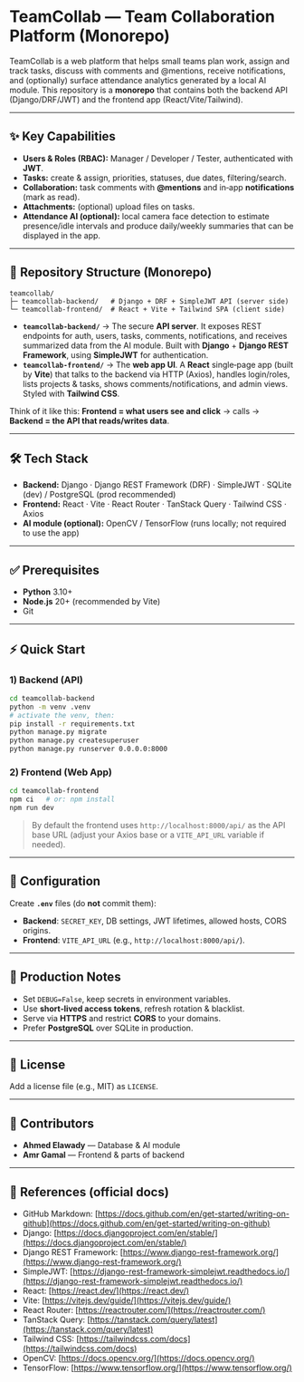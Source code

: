 # TeamCollab — Team Collaboration Platform (Monorepo)

TeamCollab is a web platform that helps small teams plan work, assign and track tasks, discuss with comments and @mentions, receive notifications, and (optionally) surface attendance analytics generated by a local AI module.
This repository is a **monorepo** that contains both the backend API (Django/DRF/JWT) and the frontend app (React/Vite/Tailwind).

---

## ✨ Key Capabilities

* **Users & Roles (RBAC):** Manager / Developer / Tester, authenticated with **JWT**.
* **Tasks:** create & assign, priorities, statuses, due dates, filtering/search.
* **Collaboration:** task comments with **@mentions** and in‑app **notifications** (mark as read).
* **Attachments:** (optional) upload files on tasks.
* **Attendance AI (optional):** local camera face detection to estimate presence/idle intervals and produce daily/weekly summaries that can be displayed in the app.

---

## 🧱 Repository Structure (Monorepo)

```
teamcollab/
├─ teamcollab-backend/   # Django + DRF + SimpleJWT API (server side)
└─ teamcollab-frontend/  # React + Vite + Tailwind SPA (client side)
```

* **`teamcollab-backend/`** → The secure **API server**. It exposes REST endpoints for auth, users, tasks, comments, notifications, and receives summarized data from the AI module. Built with **Django** + **Django REST Framework**, using **SimpleJWT** for authentication.
* **`teamcollab-frontend/`** → The **web app UI**. A **React** single‑page app (built by **Vite**) that talks to the backend via HTTP (Axios), handles login/roles, lists projects & tasks, shows comments/notifications, and admin views. Styled with **Tailwind CSS**.

Think of it like this:
**Frontend = what users see and click** → calls → **Backend = the API that reads/writes data**.

---

## 🛠 Tech Stack

* **Backend:** Django · Django REST Framework (DRF) · SimpleJWT · SQLite (dev) / PostgreSQL (prod recommended)
* **Frontend:** React · Vite · React Router · TanStack Query · Tailwind CSS · Axios
* **AI module (optional):** OpenCV / TensorFlow (runs locally; not required to use the app)

---

## ✅ Prerequisites

* **Python** 3.10+
* **Node.js** 20+ (recommended by Vite)
* Git

---

## ⚡ Quick Start

### 1) Backend (API)

```bash
cd teamcollab-backend
python -m venv .venv
# activate the venv, then:
pip install -r requirements.txt
python manage.py migrate
python manage.py createsuperuser
python manage.py runserver 0.0.0.0:8000
```

### 2) Frontend (Web App)

```bash
cd teamcollab-frontend
npm ci   # or: npm install
npm run dev
```

> By default the frontend uses `http://localhost:8000/api/` as the API base URL (adjust your Axios base or a `VITE_API_URL` variable if needed).

---

## 🔧 Configuration

Create **`.env`** files (do **not** commit them):

* **Backend**: `SECRET_KEY`, DB settings, JWT lifetimes, allowed hosts, CORS origins.
* **Frontend**: `VITE_API_URL` (e.g., `http://localhost:8000/api/`).

---

## 🔐 Production Notes

* Set `DEBUG=False`, keep secrets in environment variables.
* Use **short‑lived access tokens**, refresh rotation & blacklist.
* Serve via **HTTPS** and restrict **CORS** to your domains.
* Prefer **PostgreSQL** over SQLite in production.

---

## 📜 License

Add a license file (e.g., MIT) as `LICENSE`.

---

## 🙌 Contributors

* **Ahmed Elawady** — Database & AI module
* **Amr Gamal** — Frontend & parts of backend

---

## 🔗 References (official docs)

* GitHub Markdown: [https://docs.github.com/en/get-started/writing-on-github](https://docs.github.com/en/get-started/writing-on-github)
* Django: [https://docs.djangoproject.com/en/stable/](https://docs.djangoproject.com/en/stable/)
* Django REST Framework: [https://www.django-rest-framework.org/](https://www.django-rest-framework.org/)
* SimpleJWT: [https://django-rest-framework-simplejwt.readthedocs.io/](https://django-rest-framework-simplejwt.readthedocs.io/)
* React: [https://react.dev/](https://react.dev/)
* Vite: [https://vitejs.dev/guide/](https://vitejs.dev/guide/)
* React Router: [https://reactrouter.com/](https://reactrouter.com/)
* TanStack Query: [https://tanstack.com/query/latest](https://tanstack.com/query/latest)
* Tailwind CSS: [https://tailwindcss.com/docs](https://tailwindcss.com/docs)
* OpenCV: [https://docs.opencv.org/](https://docs.opencv.org/)
* TensorFlow: [https://www.tensorflow.org/](https://www.tensorflow.org/)
